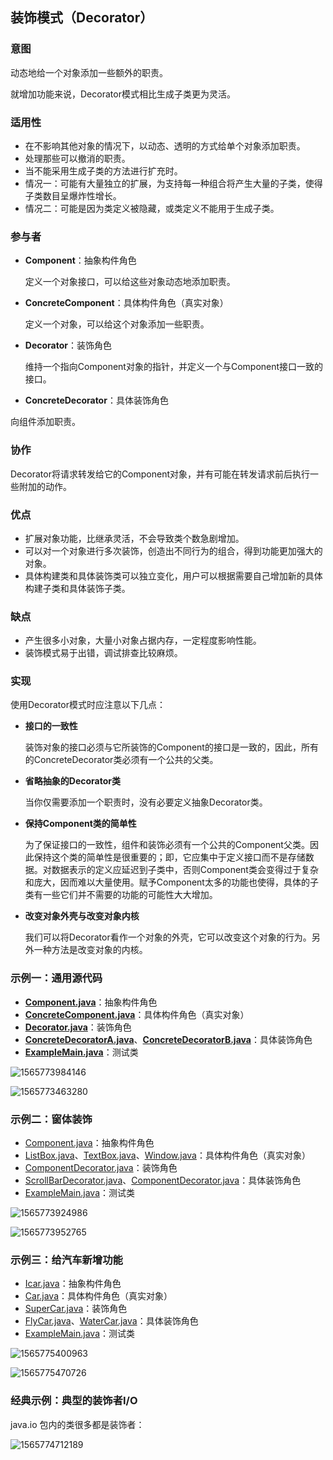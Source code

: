 ## 装饰模式（Decorator）

### 意图
动态地给一个对象添加一些额外的职责。

就增加功能来说，Decorator模式相比生成子类更为灵活。

### 适用性

-	在不影响其他对象的情况下，以动态、透明的方式给单个对象添加职责。
-	处理那些可以撤消的职责。
-	当不能采用生成子类的方法进行扩充时。
  - 情况一：可能有大量独立的扩展，为支持每一种组合将产生大量的子类，使得子类数目呈爆炸性增长。
  - 情况二：可能是因为类定义被隐藏，或类定义不能用于生成子类。

### 参与者
- **Component**：抽象构件角色

  定义一个对象接口，可以给这些对象动态地添加职责。

- **ConcreteComponent**：具体构件角色（真实对象）

  定义一个对象，可以给这个对象添加一些职责。

- **Decorator**：装饰角色

  维持一个指向Component对象的指针，并定义一个与Component接口一致的接口。

-	**ConcreteDecorator**：具体装饰角色

向组件添加职责。

### 协作

Decorator将请求转发给它的Component对象，并有可能在转发请求前后执行一些附加的动作。

### 优点

- 扩展对象功能，比继承灵活，不会导致类个数急剧增加。
- 可以对一个对象进行多次装饰，创造出不同行为的组合，得到功能更加强大的对象。
- 具体构建类和具体装饰类可以独立变化，用户可以根据需要自己增加新的具体构建子类和具体装饰子类。

### 缺点
- 产生很多小对象，大量小对象占据内存，一定程度影响性能。
- 装饰模式易于出错，调试排查比较麻烦。

### 实现
使用Decorator模式时应注意以下几点：
- **接口的一致性**

  装饰对象的接口必须与它所装饰的Component的接口是一致的，因此，所有的ConcreteDecorator类必须有一个公共的父类。

- **省略抽象的Decorator类**

  当你仅需要添加一个职责时，没有必要定义抽象Decorator类。

- **保持Component类的简单性**

  为了保证接口的一致性，组件和装饰必须有一个公共的Component父类。因此保持这个类的简单性是很重要的；即，它应集中于定义接口而不是存储数据。对数据表示的定义应延迟到子类中，否则Component类会变得过于复杂和庞大，因而难以大量使用。赋予Component太多的功能也使得，具体的子类有一些它们并不需要的功能的可能性大大增加。

- **改变对象外壳与改变对象内核**

  我们可以将Decorator看作一个对象的外壳，它可以改变这个对象的行为。另外一种方法是改变对象的内核。

### 示例一：通用源代码

- **[Component.java](Pattern44_Decorator/src/main/java/com/jueee/example01/Component.java)**：抽象构件角色
- **[ConcreteComponent.java](Pattern44_Decorator/src/main/java/com/jueee/example01/ConcreteComponent.java)**：具体构件角色（真实对象）
- **[Decorator.java](Pattern44_Decorator/src/main/java/com/jueee/example01/Decorator.java)**：装饰角色
- **[ConcreteDecoratorA.java](Pattern44_Decorator/src/main/java/com/jueee/example01/ConcreteDecoratorA.java)**、**[ConcreteDecoratorB.java](Pattern44_Decorator/src/main/java/com/jueee/example01/ConcreteDecoratorB.java)**：具体装饰角色
- **[ExampleMain.java](Pattern44_Decorator/src/main/java/com/jueee/example01/ExampleMain.java)**：测试类

![1565773984146](assets/1565773984146.png)

![1565773463280](assets/1565773463280.png)

### 示例二：窗体装饰

- [Component.java](Pattern44_Decorator/src/main/java/com/jueee/example02/Component.java)：抽象构件角色
- [ListBox.java](Pattern44_Decorator/src/main/java/com/jueee/example02/ListBox.java)、[TextBox.java](Pattern44_Decorator/src/main/java/com/jueee/example02/TextBox.java)、[Window.java](Pattern44_Decorator/src/main/java/com/jueee/example02/Window.java)：具体构件角色（真实对象）
- [ComponentDecorator.java](Pattern44_Decorator/src/main/java/com/jueee/example02/ComponentDecorator.java)：装饰角色
- [ScrollBarDecorator.java](Pattern44_Decorator/src/main/java/com/jueee/example02/ScrollBarDecorator.java)、[ComponentDecorator.java](Pattern44_Decorator/src/main/java/com/jueee/example02/ComponentDecorator.java)：具体装饰角色
- [ExampleMain.java](Pattern44_Decorator/src/main/java/com/jueee/example02/ExampleMain.java)：测试类

![1565773924986](assets/1565773924986.png)

![1565773952765](assets/1565773952765.png)

### 示例三：给汽车新增功能

- [Icar.java](Pattern44_Decorator/src/main/java/com/jueee/example03/Icar.java)：抽象构件角色
- [Car.java](Pattern44_Decorator/src/main/java/com/jueee/example03/Car.java)：具体构件角色（真实对象）
- [SuperCar.java](Pattern44_Decorator/src/main/java/com/jueee/example03/SuperCar.java)：装饰角色
- [FlyCar.java](Pattern44_Decorator/src/main/java/com/jueee/example03/FlyCar.java)、[WaterCar.java](Pattern44_Decorator/src/main/java/com/jueee/example03/WaterCar.java)：具体装饰角色
- [ExampleMain.java](Pattern44_Decorator/src/main/java/com/jueee/example03/ExampleMain.java)：测试类

![1565775400963](assets/1565775400963.png)

![1565775470726](assets/1565775470726.png)

### 经典示例：典型的装饰者I/O

java.io 包内的类很多都是装饰者：

![1565774712189](assets/1565774712189.png)